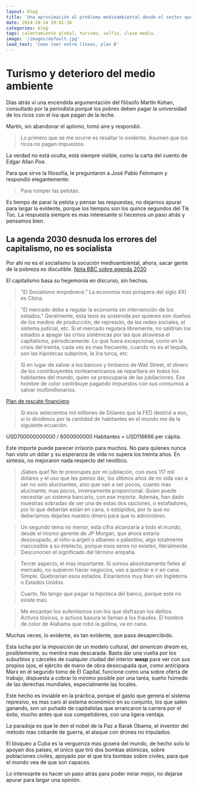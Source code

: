```yaml
---
layout: blog
title: 'Una aproximación al problema medioambiental desde el sector que mas poluciona'
date: 2024-10-24 19:41:34
categories: blog
tags: calentamiento global, turismo, selfie, clase media.
image: '/images/default.jpg'
lead_text: 'Como leer entre líneas, plan B'
---
```


# Turismo y deterioro del medio ambiente

Días atrás ví una encendida argumentación del filósofo Martín Kohan, consultado por la periodista porqué los pobres deben pagar la universidad de los ricos con el iva que pagan de la leche.

Martín, sin abandonar el aplomo, tomó aire y respondió.

> Lo primero que se me ocurre es resaltar lo evidente.  Asumen que los ricos no pagan impuestos.

La verdad no está oculta, está siempre visible, como la carta del cuento de Edgar Allan Poe.

Para que sirve la filosofía, le preguntaron a José Pablo Feinmann y respondió elegantemente:

> Para romper las pelotas.

Es tiempo de parar la pelota y pensar las respuestas, no dejarnos apurar para largar la evidente, porque los tiempos son los quince segundos del Tik Toc.  La respuesta siempre es mas interesante si hecemos un paso atrás y pensamos bien.  

## La agenda 2030 desnuda los errores del capitalismo, no es socialista

Por ahí no es el socialismo la socución medioambiental, ahora, sacar gente de la pobreza es discutible. [Nota BBC sobre agenda 2030](https://www.nationalgeographicla.com/medio-ambiente/2023/12/que-es-la-agenda-2030-de-la-onu-y-cuales-son-sus-17-objetivos)

El capitalismo basa su hegemonía en discurso, sin hechos.  

> "El Socialismo empobrece."  La economía mas próspera del siglo XXI es China.

> "El mercado debe a regular la economía sin intervención de los estados."  Geralmente, esta tesis es sostenida por quienes son dueños de los medios de producción, de represión, de las redes sociales, el sistema judicial, etc.  Si el mercado regulara libremente, no saldrían los estados a apagar las crisis sistémicas por las que atraviesa el capitalismo, periodicamente.  Lo que fuera excepcional, como en la crisis del treinta, cada vez es mas frecuente, cuando no es el tequila, son las hipotecas subprime, la lira turca, etc.  

> Si en lugar de salvar a los bancos y timberos de Wall Street, el dinero de los contribuyentes norteamericanos se repartiera en todos los habitantes del mundo, quien se preocuparía de las jubilaciones.  Ese hombre de color contribuye pagando impuestos con sus consumos a salvar multimillonarios.

[Plan de rescate financiero](https://es.wikipedia.org/wiki/Ley_de_Estabilizaci%C3%B3n_Econ%C3%B3mica_de_Urgencia_de_2008)

> Si esos setecientos mil millones de Dólares que la FED destinó a eso, si lo dividimos por la cantidad de habitantes en el mundo me da la siguiente ecuación.

USD700000000000 / 6000000000 Habitantes = USD116666 per cápita.

Este importe puede parecer irrisorio para muchos.  No para quienes nunca han visto un dólar y su esperanza de vida no supera los treinta años.  En síntesis, no mejoraron nada respecto del neolítico.  

> ¡Sabes que!  No te preocupes por mi jubilación, con esos 117 mil dólares y el uso que les pienso dar, los últimos años de mi vida van a ser no solo alucinantes, sino que van a ser pocos, cuanto mas alucinante, mas pocos, inversamente proporcional.  Quien puede necesitar un sistema bancario, con ese importe.  Además, han dado muestras sobradas de ser una de estas dos opciones, o estafadores, por lo que deberían están en cana, o estúpidos, por lo que no deberíamos dejarles nuestro dinero para que lo administren.
 
> Un segundo tema no menor, esta cifra alcanzaría a todo el mundo, desde el mismo gerente de JP Morgan, que ahora estaría desocupado, al niño-a argelí o albanes o palestino, algo totalmente inaccesible a su intelecto, porque esos seres no existen, literalmente.  Desconocen el significado del término empatía.

> Tercer aspecto, el mas importante.  Si somos absolutamente fieles al mercado, no supieron hacer negocios, van a quebrar e ir en cana.  Simple.  Quebrarían esos estados.  Estaríamos muy bien sin Inglaterra o Estados Unidos.

> Cuarto.  No tengo que pagar la hipoteca del banco, porque este no existe mas.  

> Me encantan los eufemismos con los que disfrazan los delitos.  Activos tóxicos, o activos basura le llaman a los fraudes.  El hombre de color de Alabama que robó la gallina, va en cana.

Muchas veces, lo evidente, es tan evidente, que pasa desapercibido.

Esta lucha por la imposición de un modelo cultural, del *american dream* es, posiblemente, su mentira mas descarada.  Basta dar una vuelta por los suburbios y cárceles de cualquier ciudad del interior **wasp** para ver con sus propios ojos, el ejército de mano de obra desocupada que, como anticipara Marx en el segundo tomo de El Capital, funcione como una sobre oferta de trabajo, dispuesta a cobrar lo mínimo posible por una taréa, sueño húmedo de las derechas mundiales, especialmente las locales.  

Este hecho es inviable en la práctica, porque el gasto que genera el sistema represivo, es mas caro al sistema económico en su conjunto, los que salen ganando, son un puñado de capitalistas que arrancaron la carrera por el éxito, mucho antes que sus competidores, con una ligera ventaja.

La paradoja es que le den el nobel de la Paz a Barak Obama, el inventor del método mas cobarde de guerra, el ataque con drones no tripulados.

El bloqueo a Cuba es la verguenza mas gosera del mundo, de hecho solo lo apoyan dos paises, el único que tiró dos bombas atómicas, sobre poblaciones civiles, apoyado por el que tira bombas sobre civiles, para que el mundo vea de que son capaces.

Lo interesante es hacer un paso atrás para poder mirar mejor, no dejarse apurar para largar una opinión. 







